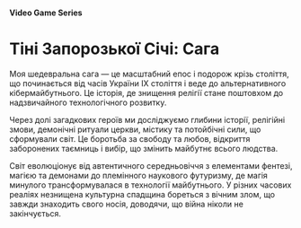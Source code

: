 #### Video Game Series

# Тіні Запорозької Січі: Сага

Моя шедевральна сага — це масштабний епос і подорож крізь століття, що починається від часів України IX століття і веде до альтернативного кібермайбутнього. Це історія, де знищення релігії стане поштовхом до надзвичайного технологічного розвитку.

Через долі загадкових героїв ми досліджуємо глибини історії, релігійні змови, демонічні ритуали церкви, містику та потойбічні сили, що сформували світ. Це боротьба за свободу та любов, відкриття заборонених таємниць і вибір, що змінить майбутнє всього людства.

Світ еволюціонує від автентичного середньовіччя з елементами фентезі, магією та демонами до племінного наукового футуризму, де магія минулого трансформувалася в технології майбутнього. У різних часових реаліях незнищена культурна спадщина бореться з вічним злом, що завжди знаходить свого носія, доводячи, що війна ніколи не закінчується.